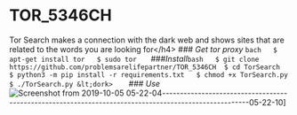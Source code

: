 # TOR_5346CH
Tor Search makes a connection with the dark web and shows sites that are related to the words you are looking for&lt;/h4>         ​###​ ​_Get tor proxy_   ​```bach   ​$ apt-get install tor   ​$ sudo tor   ​```      ​###​ ​_Install_   ​```bash   ​$ git clone https://github.com/problemsarelifepartner/TOR_5346CH  ​$ ​cd​ TorSearch   ​$ python3 -m pip install -r requirements.txt   ​$ chmod +x TorSearch.py   ​$ ./TorSearch.py ​&lt;​dork​>​    ​```      ​###​ ​_Use_      ​![​Screenshot from 2019-10-05 05-22-04​](https://github.com/HathemAhmed/TorSearch/blob/master/image1.png)   ​------------------------------------------------------------------------------------------------------05-22-10​]
